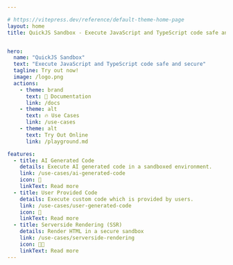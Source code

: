 ```yaml
---

# https://vitepress.dev/reference/default-theme-home-page
layout: home
title: QuickJS Sandbox - Execute JavaScript and TypeScript code safe and secure


hero:
  name: "QuickJS Sandbox"
  text: "Execute JavaScript and TypeScript code safe and secure"
  tagline: Try out now!
  image: /logo.png
  actions:
    - theme: brand
      text: 📒 Documentation
      link: /docs
    - theme: alt
      text: 🔥 Use Cases
      link: /use-cases
    - theme: alt
      text: Try Out Online
      link: /playground.md

features:
  - title: AI Generated Code
    details: Execute AI generated code in a sandboxed environment.
    link: /use-cases/ai-generated-code
    icon: 🤖
    linkText: Read more
  - title: User Provided Code
    details: Execute custom code which is provided by users.
    link: /use-cases/user-generated-code
    icon: 👨
    linkText: Read more
  - title: Serverside Rendering (SSR)
    details: Render HTML in a secure sandbox
    link: /use-cases/serverside-rendering
    icon: 👨‍🎨
    linkText: Read more
---
```


